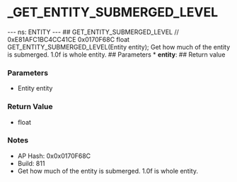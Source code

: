 # _GET_ENTITY_SUBMERGED_LEVEL

--- ns: ENTITY --- ## GET_ENTITY_SUBMERGED_LEVEL  // 0xE81AFC1BC4CC41CE 0x0170F68C float GET_ENTITY_SUBMERGED_LEVEL(Entity entity);  Get how much of the entity is submerged.  1.0f is whole entity.  ## Parameters * **entity**:  ## Return value

### Parameters
* Entity entity

### Return Value
* float

### Notes
* AP Hash: 0x0x0170F68C
* Build: 811
* Get how much of the entity is submerged.  1.0f is whole entity.

